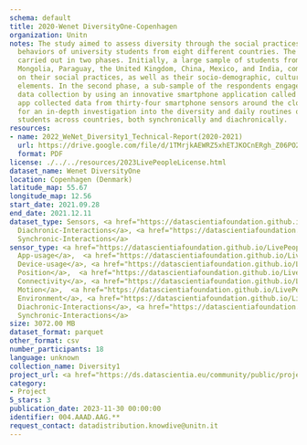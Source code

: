```yaml
---
schema: default
title: 2020-Wenet DiversityOne-Copenhagen
organization: Unitn
notes: The study aimed to assess diversity through the social practices and daily
  behaviors of university students from eight different countries. The research was
  carried out in two phases. Initially, a large sample of students from Denmark, Italy,
  Mongolia, Paraguay, the United Kingdom, China, Mexico, and India, completed a survey
  on their social practices, as well as their socio-demographic, cultural, and psychological
  elements. In the second phase, a sub-sample of the respondents engaged in a four-week
  data collection by using an innovative smartphone application called iLog. This
  app collected data from thirty-four smartphone sensors around the clock, allowing
  for an in-depth investigation into the diversity and daily routines of university
  students across countries, both synchronically and diachronically.
resources:
- name: 2022_WeNet_Diversity1_Technical-Report(2020-2021)
  url: https://drive.google.com/file/d/1TMrjkAEWRZ5xhETJKOCnERgh_Z06PO2E/view?usp=drive_link
  format: PDF
license: ./../../resources/2023LivePeopleLicense.html
dataset_name: Wenet DiversityOne
location: Copenhagen (Denmark)
latitude_map: 55.67
longitude_map: 12.56
start_date: 2021.09.28
end_date: 2021.12.11
dataset_type: Sensors, <a href="https://datascientiafoundation.github.io/LivePeople/datasets/2020-DV1-Copenhagen-Diachronic-Interactions/">
  Diachronic-Interactions</a>, <a href="https://datascientiafoundation.github.io/LivePeople/datasets/2020-DV1-Copenhagen-Synchronic-Interactions/">
  Synchronic-Interactions</a>
sensor_type: <a href="https://datascientiafoundation.github.io/LivePeople/datasets/2020-DV1-Copenhagen-App-usage/">
  App-usage</a>,  <a href="https://datascientiafoundation.github.io/LivePeople/datasets/2020-DV1-Copenhagen-Device-usage/">
  Device-usage</a>, <a href="https://datascientiafoundation.github.io/LivePeople/datasets/2020-DV1-Copenhagen-Position/">
  Position</a>,  <a href="https://datascientiafoundation.github.io/LivePeople/datasets/2020-DV1-Copenhagen-Connectivity/">
  Connectivity</a>, <a href="https://datascientiafoundation.github.io/LivePeople/datasets/2020-DV1-Copenhagen-Motion/">
  Motion</a>,  <a href="https://datascientiafoundation.github.io/LivePeople/datasets/2020-DV1-Copenhagen-Environment/">
  Environment</a>, <a href="https://datascientiafoundation.github.io/LivePeople/datasets/2020-DV1-Copenhagen-Diachronic-Interactions/">
  Diachronic-Interactions</a>, <a href="https://datascientiafoundation.github.io/LivePeople/datasets/2020-DV1-Copenhagen-Synchronic-Interactions/">
  Synchronic-Interactions</a>
size: 3072.00 MB
dataset_format: parquet
other_format: csv
number_participants: 18
language: unknown
collection_name: Diversity1
project_url: <a href="https://ds.datascientia.eu/community/public/projects/3720e313-356e-4b7c-830e-be5cc7dbb3b3">https://ds.datascientia.eu/community/public/projects/3720e313-356e-4b7c-830e-be5cc7dbb3b3</a>
category:
- Project
5_stars: 3
publication_date: 2023-11-30 00:00:00
identifier: 004.AAAD.AAG.**
request_contact: datadistribution.knowdive@unitn.it
---
```

 